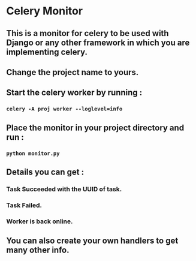 # Celery Monitor


## This is a monitor for celery to be used with Django or any other framework in which you are implementing celery.



## Change the project name to yours.

## Start the celery worker by running :

### `celery -A proj worker --loglevel=info`

## Place the monitor in your project directory and run :

### `python monitor.py`

## Details you can get :

### Task Succeeded with the UUID of task.
### Task Failed.
### Worker is back online.

## You can also create your own handlers to get many other info.



